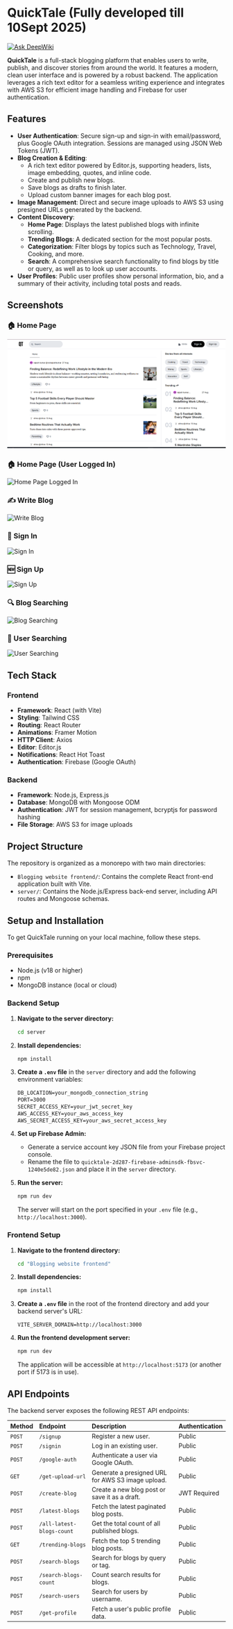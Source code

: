 # QuickTale (Fully developed till 10Sept 2025)
[![Ask DeepWiki](https://devin.ai/assets/askdeepwiki.png)](https://deepwiki.com/ShivanshBaliyan/QuickTale)

**QuickTale** is a full-stack blogging platform that enables users to write, publish, and discover stories from around the world. It features a modern, clean user interface and is powered by a robust backend. The application leverages a rich text editor for a seamless writing experience and integrates with AWS S3 for efficient image handling and Firebase for user authentication.

## Features

*   **User Authentication**: Secure sign-up and sign-in with email/password, plus Google OAuth integration. Sessions are managed using JSON Web Tokens (JWT).
*   **Blog Creation & Editing**:
    *   A rich text editor powered by Editor.js, supporting headers, lists, image embedding, quotes, and inline code.
    *   Create and publish new blogs.
    *   Save blogs as drafts to finish later.
    *   Upload custom banner images for each blog post.
*   **Image Management**: Direct and secure image uploads to AWS S3 using presigned URLs generated by the backend.
*   **Content Discovery**:
    *   **Home Page**: Displays the latest published blogs with infinite scrolling.
    *   **Trending Blogs**: A dedicated section for the most popular posts.
    *   **Categorization**: Filter blogs by topics such as Technology, Travel, Cooking, and more.
    *   **Search**: A comprehensive search functionality to find blogs by title or query, as well as to look up user accounts.
*   **User Profiles**: Public user profiles show personal information, bio, and a summary of their activity, including total posts and reads.

## Screenshots

### 🏠 Home Page
![Home Page](/Screenshots/homepage.png)

### 🏠 Home Page (User Logged In)
![Home Page Logged In](Blogging%20website%20frontend/Screenshots/homepage-with-userlogged-in.png)

### ✍️ Write Blog
![Write Blog](Blogging%20website%20frontend/Screenshots/writeBlog.png)

### 🔑 Sign In
![Sign In](Blogging%20website%20frontend/Screenshots/signin.png)

### 🆕 Sign Up
![Sign Up](Blogging%20website%20frontend/Screenshots/signup.png)

### 🔍 Blog Searching
![Blog Searching](Blogging%20website%20frontend/Screenshots/blogSearching.png)

### 🔎 User Searching
![User Searching](Blogging%20website%20frontend/Screenshots/userSearching.png)

## Tech Stack

### Frontend

*   **Framework**: React (with Vite)
*   **Styling**: Tailwind CSS
*   **Routing**: React Router
*   **Animations**: Framer Motion
*   **HTTP Client**: Axios
*   **Editor**: Editor.js
*   **Notifications**: React Hot Toast
*   **Authentication**: Firebase (Google OAuth)

### Backend

*   **Framework**: Node.js, Express.js
*   **Database**: MongoDB with Mongoose ODM
*   **Authentication**: JWT for session management, bcryptjs for password hashing
*   **File Storage**: AWS S3 for image uploads

## Project Structure

The repository is organized as a monorepo with two main directories:

*   `Blogging website frontend/`: Contains the complete React front-end application built with Vite.
*   `server/`: Contains the Node.js/Express back-end server, including API routes and Mongoose schemas.

## Setup and Installation

To get QuickTale running on your local machine, follow these steps.

### Prerequisites

*   Node.js (v18 or higher)
*   npm
*   MongoDB instance (local or cloud)

### Backend Setup

1.  **Navigate to the server directory:**
    ```sh
    cd server
    ```
2.  **Install dependencies:**
    ```sh
    npm install
    ```
3.  **Create a `.env` file** in the `server` directory and add the following environment variables:

    ```env
    DB_LOCATION=your_mongodb_connection_string
    PORT=3000
    SECRET_ACCESS_KEY=your_jwt_secret_key
    AWS_ACCESS_KEY=your_aws_access_key
    AWS_SECRET_ACCESS_KEY=your_aws_secret_access_key
    ```
4.  **Set up Firebase Admin:**
    *   Generate a service account key JSON file from your Firebase project console.
    *   Rename the file to `quicktale-2d287-firebase-adminsdk-fbsvc-1240e5de82.json` and place it in the `server` directory.

5.  **Run the server:**
    ```sh
    npm run dev
    ```
    The server will start on the port specified in your `.env` file (e.g., `http://localhost:3000`).

### Frontend Setup

1.  **Navigate to the frontend directory:**
    ```sh
    cd "Blogging website frontend"
    ```
2.  **Install dependencies:**
    ```sh
    npm install
    ```
3.  **Create a `.env` file** in the root of the frontend directory and add your backend server's URL:
    ```env
    VITE_SERVER_DOMAIN=http://localhost:3000
    ```
4.  **Run the frontend development server:**
    ```sh
    npm run dev
    ```
    The application will be accessible at `http://localhost:5173` (or another port if 5173 is in use).

## API Endpoints

The backend server exposes the following REST API endpoints:

| Method | Endpoint                    | Description                                         | Authentication |
|:-------|:----------------------------|:----------------------------------------------------|:---------------|
| `POST` | `/signup`                   | Register a new user.                                | Public         |
| `POST` | `/signin`                   | Log in an existing user.                            | Public         |
| `POST` | `/google-auth`              | Authenticate a user via Google OAuth.               | Public         |
| `GET`  | `/get-upload-url`           | Generate a presigned URL for AWS S3 image upload.   | Public         |
| `POST` | `/create-blog`              | Create a new blog post or save it as a draft.       | JWT Required   |
| `POST` | `/latest-blogs`             | Fetch the latest paginated blog posts.              | Public         |
| `POST` | `/all-latest-blogs-count`   | Get the total count of all published blogs.         | Public         |
| `GET`  | `/trending-blogs`           | Fetch the top 5 trending blog posts.                | Public         |
| `POST` | `/search-blogs`             | Search for blogs by query or tag.                   | Public         |
| `POST` | `/search-blogs-count`       | Count search results for blogs.                     | Public         |
| `POST` | `/search-users`             | Search for users by username.                       | Public         |
| `POST` | `/get-profile`              | Fetch a user's public profile data.                 | Public         |

